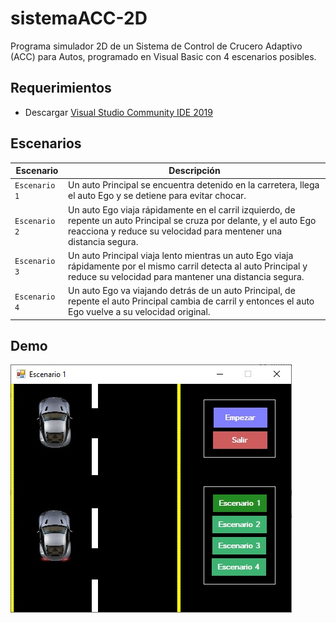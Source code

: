 # sistemaACC-2D
Programa simulador 2D de un Sistema de Control de Crucero Adaptivo (ACC) para Autos, programado en Visual Basic con 4 escenarios posibles.
## Requerimientos
- Descargar [Visual Studio Community IDE 2019](https://visualstudio.microsoft.com/downloads/)
## Escenarios
| Escenario | Descripción
|---------|-------------|
| `Escenario 1` | Un auto Principal se encuentra detenido en la carretera, llega el auto Ego y se detiene para evitar chocar. |
| `Escenario 2` | Un auto Ego viaja rápidamente en el carril izquierdo, de repente un auto Principal se cruza por delante, y el auto Ego reacciona y reduce su velocidad para mentener una distancia segura. |
| `Escenario 3` | Un auto Principal viaja lento mientras un auto Ego viaja rápidamente por el mismo carril detecta al auto Principal y reduce su velocidad para mantener una distancia segura. |
| `Escenario 4` | Un auto Ego va viajando detrás de un auto Principal, de repente el auto Principal cambia de carril y entonces el auto Ego vuelve a su velocidad original. |
##
## Demo
![Demo](https://raw.githubusercontent.com/Yizack/sistemaACC-2D/master/demo.jpg)